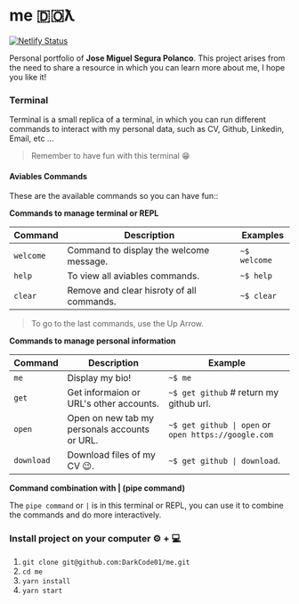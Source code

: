 # me 🇩🇴ƛ

[![Netlify Status](https://api.netlify.com/api/v1/badges/e28e21fa-a55a-48b0-ae97-3c00e74f8b4b/deploy-status)](https://app.netlify.com/sites/josesp/deploys)

Personal portfolio of **Jose Miguel Segura Polanco**. This project arises from the need to share a resource in which you can learn more about me, I hope you like it!

### Terminal

Terminal is a small replica of a terminal, in which you can run different commands to interact with my personal data, such as CV, Github, Linkedin, Email, etc ...

> Remember to have fun with this terminal 😁

#### Aviables Commands

These are the available commands so you can have fun::

**Commands to manage terminal or REPL**

| Command           | Description                               | Examples                               |
| ----------------- | ----------------------------------------- | -------------------------------------- |
| `welcome`         | Command to display the welcome message.   | `~$ welcome`                           |
| `help`            | To view all aviables commands.            | `~$ help`                              |
| `clear`           | Remove and clear hisroty of all commands. | `~$ clear`                             |


> To go to the last commands, use the Up Arrow.


**Commands to manage personal information**

| Command           | Description                                   | Example                                              |
| ----------------- | --------------------------------------------- | ---------------------------------------------------- |
| `me`              | Display my bio!                               | `~$ me`                                              |
| `get`             | Get informaion or URL's other accounts.       | `~$ get github` # return my github url.              |
| `open`            | Open on new tab my personals accounts or URL. | `~$ get github \| open` or `open https://google.com` |
| `download`        | Download files of my CV 😉.                   | `~$ get github \| download`.                         |

**Command combination with | (pipe command)**

The `pipe command` or `|` is in this terminal or REPL, you can use it to combine the commands and do more interactively.



### Install project on your computer ⚙️ + 💻

1. `git clone git@github.com:DarkCode01/me.git`
2. `cd me`
3. `yarn install`
4. `yarn start`
